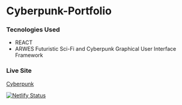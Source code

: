 # Cyberpunk-Portfolio


### Tecnologies Used

* REACT
* ARWES Futuristic Sci-Fi and Cyberpunk Graphical User Interface Framework 


### Live Site

[Cyberpunk](https://cyberpunk-portfolio.netlify.app/)

[![Netlify Status](https://api.netlify.com/api/v1/badges/936842e2-7598-4d78-82ce-5df598021eb0/deploy-status)](https://app.netlify.com/sites/cyberpunk-portfolio/deploys)
 
